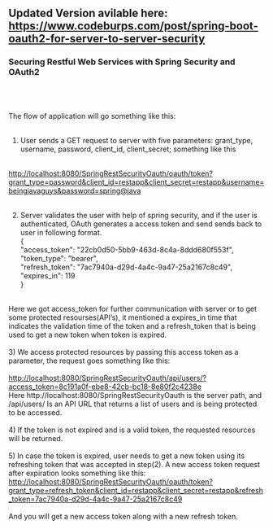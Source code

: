 ## Updated Version avilable here: https://www.codeburps.com/post/spring-boot-oauth2-for-server-to-server-security



### Securing Restful Web Services with Spring Security and OAuth2 
<br/><br/><br/>
The flow of application will go something like this:<br/><br/>
1) User sends a GET request to server with five parameters: grant_type,  username, password, client_id, client_secret;  something like this
<br/>
<a href="http://localhost:8080/SpringRestSecurityOauth/oauth/token?grant_type=password&client_id=restapp&client_secret=restapp&username=beingjavaguys&password=spring@java">http://localhost:8080/SpringRestSecurityOauth/oauth/token?grant_type=password&client_id=restapp&client_secret=restapp&username=beingjavaguys&password=spring@java</a>  <br/><br/>

2) Server validates the user with help of spring security, and if the user is authenticated, OAuth generates a access token and send sends back to user in following format.<br/>
{<br/>
"access_token": "22cb0d50-5bb9-463d-8c4a-8ddd680f553f",<br/>
"token_type": "bearer",<br/>
"refresh_token": "7ac7940a-d29d-4a4c-9a47-25a2167c8c49",<br/>
"expires_in": 119<br/>
}<br/><br/>

Here we got access_token for further communication with server or to get some protected resourses(API’s), it mentioned a expires_in time that indicates the validation time of the token and a refresh_token that is being used to get a new token when token is expired.<br/><br/>
3) We access protected resources by passing this access token as a parameter, the request goes something like this:<br/><br/>
<a href="http://localhost:8080/SpringRestSecurityOauth/api/users/?access_token=8c191a0f-ebe8-42cb-bc18-8e80f2c4238e">http://localhost:8080/SpringRestSecurityOauth/api/users/?access_token=8c191a0f-ebe8-42cb-bc18-8e80f2c4238e</a><br />
Here http://localhost:8080/SpringRestSecurityOauth is the server path, and  /api/users/
Is an API  URL that returns a list of users and is being protected to be accessed.
<br/><br/>
4) If the token is not expired and is a valid token, the requested resources will be returned.<br/><br/>
5) In case the token is expired, user needs to get a new token using its refreshing token that was accepted in step(2). A new access token request after expiration looks something like this:<br/>
<a href="http://localhost:8080/SpringRestSecurityOauth/oauth/token?grant_type=refresh_token&client_id=restapp&client_secret=restapp&refresh_token=7ac7940a-d29d-4a4c-9a47-25a2167c8c49">http://localhost:8080/SpringRestSecurityOauth/oauth/token?grant_type=refresh_token&client_id=restapp&client_secret=restapp&refresh_token=7ac7940a-d29d-4a4c-9a47-25a2167c8c49</a><br/><br/>
And you will get a new access token along with a new refresh token.
